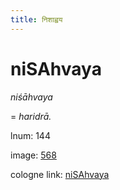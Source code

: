 ```yaml
---
title: निशाह्वय
---
```


# niSAhvaya

<i>niśāhvaya</i>  <div n="lb" />= <i>haridrā.</i>

lnum: 144

image: [568](https://www.sanskrit-lexicon.uni-koeln.de/scans/csl-apidev/servepdf.php?dict=snp&page=568)

cologne link: [niSAhvaya](https://sanskrit-lexicon.uni-koeln.de/scans/csl-apidev/getword.php?dict=snp&key=niSAhvaya)

